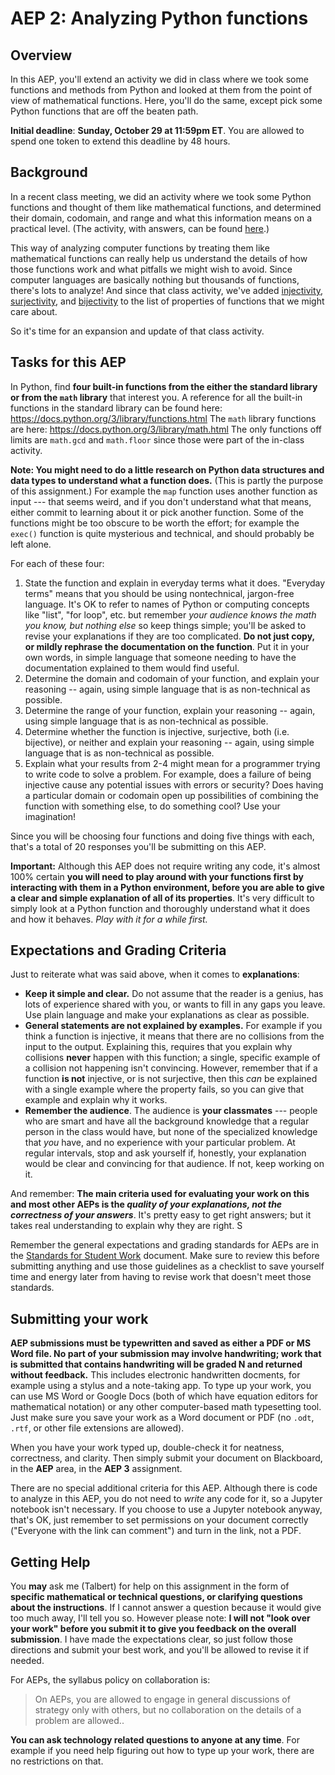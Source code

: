 
# AEP 2: Analyzing Python functions

## Overview 

In this AEP, you'll extend an activity we did in class where we took some functions and methods from Python and looked at them from the point of view of mathematical functions. Here, you'll do the same, except pick some Python functions that are off the beaten path. 


**Initial deadline**: **Sunday, October 29 at 11:59pm ET**. You are allowed to spend one token to extend this deadline by 48 hours. 


## Background

In a recent class meeting, we did an activity where we took some Python functions and thought of them like mathematical functions, and determined their domain, codomain, and range and what this information means on a practical level. (The activity, with answers, can be found [here](https://github.com/RobertTalbert/discretecs/blob/master/MTH225-Fall2023/activities/Class%20activity%20October%209%20Functions.ipynb).)

This way of analyzing computer functions by treating them like mathematical functions can really help us understand the details of how those functions work and what pitfalls we might wish to avoid. Since computer languages are basically nothing but thousands of functions, there's lots to analyze! And since that class activity, we've added [injectivity](https://publish.obsidian.md/mth225/Sets+and+Functions/Injective), [surjectivity](https://publish.obsidian.md/mth225/Sets+and+Functions/Surjective), and [bijectivity](https://publish.obsidian.md/mth225/Sets+and+Functions/Bijective) to the list of properties of functions that we might care about. 

So it's time for an expansion and update of that class activity. 

 
## Tasks for this AEP

In Python, find **four built-in functions from the either the standard library or from the `math` library** that interest you. A reference for all the built-in functions in the standard library can be found here: https://docs.python.org/3/library/functions.html The `math` library functions are here: https://docs.python.org/3/library/math.html The only functions off limits are `math.gcd` and `math.floor` since those were part of the in-class activity. 

**Note: You might need to do a little research on Python data structures and data types to understand what a function does.** (This is partly the purpose of this assignment.) For example the `map` function uses another function as input --- that seems weird, and if you don't understand what that means, either commit to learning about it or pick another function. Some of the functions might be too obscure to be worth the effort; for example the `exec()` function is quite mysterious and technical, and should probably be left alone. 

For each of these four: 

1. State the function and explain in everyday terms what it does. "Everyday terms" means that you should be using nontechnical, jargon-free language. It's OK to refer to names of Python or computing concepts like "list", "for loop", etc. but remember *your audience knows the math you know, but nothing else* so keep things simple; you'll be asked to revise your explanations if they are too complicated. **Do not just copy, or mildly rephrase the documentation on the function**. Put it in your own words, in simple language that someone needing to have the documentation explained to them would find useful. 
2. Determine the domain and codomain of your function, and explain your reasoning -- again, using simple language that is as non-technical as possible. 
3. Determine the range of your function, explain your reasoning -- again, using simple language that is as non-technical as possible. 
4. Determine whether the function is injective, surjective, both (i.e. bijective), or neither and explain your reasoning -- again, using simple language that is as non-technical as possible. 
5. Explain what your results from 2-4 might mean for a programmer trying to write code to solve a problem. For example, does a failure of being injective cause any potential issues with errors or security? Does having a particular domain or codomain open up possibilities of combining the function with something else, to do something cool? Use your imagination! 

Since you will be choosing four functions and doing five things with each, that's a total of 20 responses you'll be submitting on this AEP. 

**Important:** Although this AEP does not require writing any code, it's almost 100% certain **you will need to play around with your functions first by interacting with them in a Python environment, before you are able to give a clear and simple explanation of all of its properties**. It's very difficult to simply look at a Python function and thoroughly understand what it does and how it behaves. *Play with it for a while first.* 

## Expectations and Grading Criteria

Just to reiterate what was said above, when it comes to **explanations**: 

- **Keep it simple and clear.** Do not assume that the reader is a genius, has lots of experience shared with you, or wants to fill in any gaps you leave. Use plain language and make your explanations as clear as possible. 
- **General statements are not explained by examples.** For example if you think a function is injective, it means that there are no collisions from the input to the output. Explaining this, requires that you explain why collisions **never** happen with this function; a single, specific example of a collision not happening isn't convincing. However, remember that if a function **is not** injective, or is not surjective, then this *can* be explained with a single example where the property fails, so you can give that example and explain why it works. 
- **Remember the audience**. The audience is **your classmates** --- people who are smart and have all the background knowledge that a regular person in the class would have, but none of the specialized knowledge that *you* have, and no experience with your particular problem. At regular intervals, stop and ask yourself if, honestly, your explanation would be clear and convincing for that audience. If not, keep working on it. 

And remember: **The main criteria used for evaluating your work on this and most other AEPs is the *quality of your explanations, not the correctness of your answers***. It's pretty easy to get right answers; but it takes real understanding to explain why they are right. S

Remember the general expectations and grading standards for AEPs are in the [Standards for Student Work](https://github.com/RobertTalbert/discretecs/blob/master/MTH225-Fall2023/course-docs/standards-mth225-f23.md#standards-for-aeps) document. Make sure to review this before submitting anything and use those guidelines as a checklist to save yourself time and energy later from having to revise work that doesn't meet those standards. 



## Submitting your work 

**AEP submissions must be typewritten and saved as either a PDF or MS Word file. No part of your submission may involve handwriting; work that is submitted that contains handwriting will be graded N and returned without feedback.** This includes electronic handwritten docments, for example using a stylus and a note-taking app. To type up your work, you can use MS Word or Google Docs (both of which have equation editors for mathematical notation) or any other computer-based math typesetting tool. Just make sure you save your work as a Word document or PDF (no `.odt`, `.rtf`, or other file extensions are allowed).

When you have your work typed up, double-check it for neatness, correctness, and clarity. Then simply submit your document on Blackboard, in the **AEP** area, in the **AEP 3** assignment. 

There are no special additional criteria for this AEP. Although there is code to analyze in this AEP, you do not need to *write* any code for it, so a Jupyter notebook isn't necessary. If you choose to use a Jupyter notebook anyway, that's OK, just remember to set permissions on your document correctly ("Everyone with the link can comment") and turn in the link, not a PDF. 


## Getting Help

You **may** ask me (Talbert) for help on this assignment in the form of **specific mathematical or technical questions, or clarifying questions about the instructions**. If I cannot answer a question because it would give too much away, I'll tell you so. However please note: **I will not "look over your work" before you submit it to give you feedback on the overall submission**. I have made the expectations clear, so just follow those directions and submit your best work, and you'll be allowed to revise it if needed. 

For AEPs, the syllabus policy on collaboration is: 

>On AEPs, you are allowed to engage in general discussions of strategy only with others, but no collaboration on the details of a problem are allowed..
 
**You can ask technology related questions to anyone at any time**. For example if you need help figuring out how to type up your work, there are no restrictions on that. 